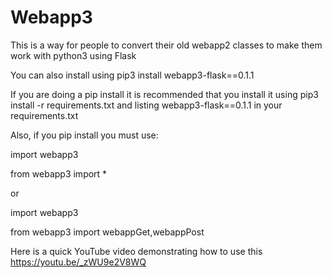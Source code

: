 # Webapp3

This is a way for people to convert their old webapp2 classes to make them work with python3 using Flask

You can also install using pip3 install webapp3-flask==0.1.1

If you are doing a pip install it is recommended that you install it using pip3 install -r requirements.txt and listing webapp3-flask==0.1.1 in your requirements.txt

Also, if you pip install you must use:

import webapp3

from webapp3 import *

or

import webapp3

from webapp3 import webappGet,webappPost

Here is a quick YouTube video demonstrating how to use this https://youtu.be/_zWU9e2V8WQ